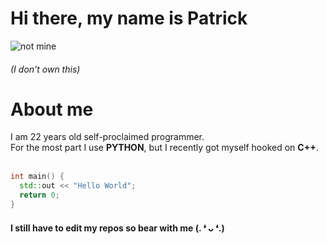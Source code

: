 
# Hi there, my name is Patrick

![not mine](https://c.tenor.com/RRhijk6pHAoAAAAd/good-morning.gif)
###### (I don't own this)


# About me

I am 22 years old self-proclaimed programmer.
<br/>
For the most part I use __PYTHON__, but I recently got myself hooked on __C++__.
<br/>
<br/>



```cpp
int main() {
  std::out << "Hello World";
  return 0;
}
```

#### I still have to edit my repos so bear with me (. ❛ ᴗ ❛.)
